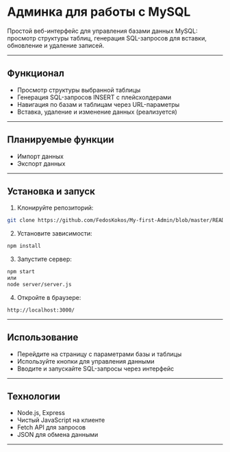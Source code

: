 # Админка для работы с MySQL

Простой веб-интерфейс для управления базами данных MySQL: просмотр структуры таблиц, генерация SQL-запросов для вставки, обновление и удаление записей.

---

## Функционал

- Просмотр структуры выбранной таблицы  
- Генерация SQL-запросов INSERT с плейсхолдерами  
- Навигация по базам и таблицам через URL-параметры  
- Вставка, удаление и изменение данных (реализуется)

---

## Планируемые функции

- Импорт данных  
- Экспорт данных  

---

## Установка и запуск

1. Клонируйте репозиторий:  
```bash
git clone https://github.com/FedosKokos/My-first-Admin/blob/master/README.md
```

2. Установите зависимости:  
```bash
npm install
```

3. Запустите сервер:  
```bash
npm start
или
node server/server.js
```

4. Откройте в браузере:  
```
http://localhost:3000/
```

---

## Использование

- Перейдите на страницу с параметрами базы и таблицы  
- Используйте кнопки для управления данными  
- Вводите и запускайте SQL-запросы через интерфейс

---

## Технологии

- Node.js, Express  
- Чистый JavaScript на клиенте  
- Fetch API для запросов  
- JSON для обмена данными

---




